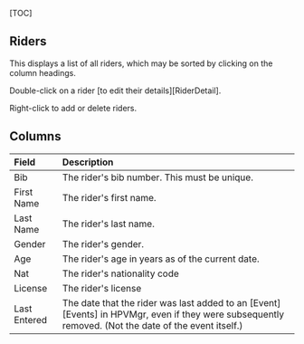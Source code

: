 [TOC]

## Riders

This displays a list of all riders, which may be sorted by clicking on the column headings.

Double-click on a rider [to edit their details][RiderDetail].

Right-click to add or delete riders.

## Columns

Field|Description
:----|:----------
Bib|The rider's bib number.  This must be unique.
First Name|The rider's first name.
Last Name|The rider's last name.
Gender|The rider's gender.
Age|The rider's age in years as of the current date.
Nat|The rider's nationality code
License|The rider's license
Last Entered|The date that the rider was last added to an [Event][Events] in HPVMgr, even if they were subsequently removed.  (Not the date of the event itself.)
